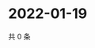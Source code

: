# 2022-01-19

共 0 条

<!-- BEGIN WEIBO -->
<!-- 最后更新时间 Wed Jan 19 2022 04:16:55 GMT+0800 (China Standard Time) -->

<!-- END WEIBO -->
